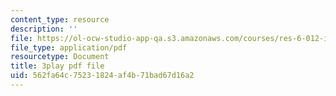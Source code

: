 ```yaml
---
content_type: resource
description: ''
file: https://ol-ocw-studio-app-qa.s3.amazonaws.com/courses/res-6-012-introduction-to-probability-spring-2018/562fa64c75231824af4b71bad67d16a2_Cw2Lz5I3wk0.pdf
file_type: application/pdf
resourcetype: Document
title: 3play pdf file
uid: 562fa64c-7523-1824-af4b-71bad67d16a2
---
```

